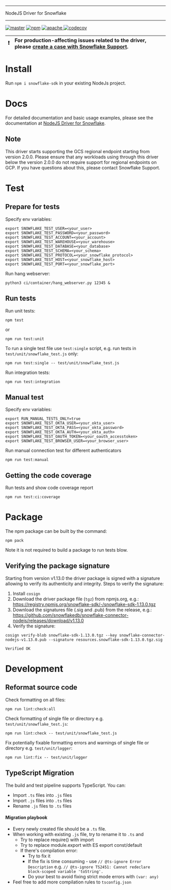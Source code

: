 ********************************************************************************
NodeJS Driver for Snowflake
********************************************************************************
<p>
  <a href="https://github.com/snowflakedb/snowflake-connector-nodejs/actions?query=workflow%3A%22Build+and+Test%22+branch%3Amaster" target="_blank"><img src="https://github.com/snowflakedb/snowflake-connector-nodejs/workflows/Build%20and%20Test/badge.svg?branch=master" alt="master" /></a>
  <a href="https://www.npmjs.com/package/snowflake-sdk" target="_blank"><img src="https://img.shields.io/npm/v/snowflake-sdk.svg" alt="npm" /></a>
  <a href="http://www.apache.org/licenses/LICENSE-2.0.txt" target="_blank"><img src="http://img.shields.io/:license-Apache%202-brightgreen.svg" alt="apache" /> </a>
  <a href="https://codecov.io/gh/snowflakedb/snowflake-connector-nodejs" target="_blank"><img src="https://codecov.io/gh/snowflakedb/snowflake-connector-nodejs/branch/master/graph/badge.svg?token=QZMWDu35ds" alt="codecov" /></a>
</p>


| :exclamation:        | For production-affecting issues related to the driver, please [create a case with Snowflake Support](https://community.snowflake.com/s/article/How-To-Submit-a-Support-Case-in-Snowflake-Lodge).   |
|---------------|:------------------------|

Install
======================================================================

Run `npm i snowflake-sdk` in your existing NodeJs project.

Docs
======================================================================

For detailed documentation and basic usage examples, please see the documentation
at <a href="https://docs.snowflake.net/manuals/user-guide/nodejs-driver.html">NodeJS Driver for Snowflake</a>.

Note
----------------------------------------------------------------------

This driver starts supporting the GCS regional endpoint starting from version 2.0.0. Please ensure that any workloads using through this driver
below the version 2.0.0 do not require support for regional endpoints on GCP. If you have questions about this, please contact Snowflake Support.

Test
======================================================================

Prepare for tests
----------------------------------------------------------------------

Specify env variables:

```
export SNOWFLAKE_TEST_USER=<your_user>
export SNOWFLAKE_TEST_PASSWORD=<your_password>
export SNOWFLAKE_TEST_ACCOUNT=<your_account>
export SNOWFLAKE_TEST_WAREHOUSE=<your_warehouse>
export SNOWFLAKE_TEST_DATABASE=<your_database>
export SNOWFLAKE_TEST_SCHEMA=<your_schema>
export SNOWFLAKE_TEST_PROTOCOL=<your_snowflake_protocol>
export SNOWFLAKE_TEST_HOST=<your_snowflake_host>
export SNOWFLAKE_TEST_PORT=<your_snowflake_port>
```

Run hang webserver:
```
python3 ci/container/hang_webserver.py 12345 &
```

Run tests
----------------------------------------------------------------------

Run unit tests:
```
npm test
```
or
```
npm run test:unit
```

To run a single test file use `test:single` script, e.g. run tests in `test/unit/snowflake_test.js` only:

```
npm run test:single -- test/unit/snowflake_test.js
```

Run integration tests:
```
npm run test:integration
```

Manual test
----------------------------------------------------------------------

Specify env variables:

```
export RUN_MANUAL_TESTS_ONLY=true
export SNOWFLAKE_TEST_OKTA_USER=<your_okta_user>
export SNOWFLAKE_TEST_OKTA_PASS=<your_okta_password>
export SNOWFLAKE_TEST_OKTA_AUTH=<your_okta_auth>
export SNOWFLAKE_TEST_OAUTH_TOKEN=<your_oauth_accesstoken>
export SNOWFLAKE_TEST_BROWSER_USER=<your_browser_user>
```

Run manual connection test for different authenticators
```
npm run test:manual
```

Getting the code coverage
----------------------------------------------------------------------

Run tests and show code coverage report
```
npm run test:ci:coverage
```

Package
======================================================================

The npm package can be built by the command:
```
npm pack
```

Note it is not required to build a package to run tests blow.


Verifying the package signature
----------------------------------------------------------------------

Starting from version v1.13.0 the driver package is signed with a signature allowing to verify its authenticity and integrity.
Steps to verify the signature:
1. Install `cosign`
2. Download the driver package file (`tgz`) from npmjs.org, e.g.: https://registry.npmjs.org/snowflake-sdk/-/snowflake-sdk-1.13.0.tgz
3. Download the signatures file (.sig and .pub) from the release, e.g.: https://github.com/snowflakedb/snowflake-connector-nodejs/releases/download/v1.13.0
4. Verify the signature:
```shell
cosign verify-blob snowflake-sdk-1.13.0.tgz --key snowflake-connector-nodejs-v1.13.0.pub --signature resources.snowflake-sdk-1.13.0.tgz.sig

Verified OK
```

Development
======================================================================

Reformat source code
----------------------------------------------------------------------

Check formatting on all files:

```
npm run lint:check:all
```

Check formatting of single file or directory e.g. `test/unit/snowflake_test.js`:

```
npm run lint:check -- test/unit/snowflake_test.js
```

Fix potentially fixable formatting errors and warnings of single file or directory e.g. `test/unit/logger`:

```
npm run lint:fix -- test/unit/logger
```


TypeScript Migration
----------------------------------------------------------------------
The build and test pipeline supports TypeScript. You can:
* Import `.ts` files into `.js` files
* Import `.js` files into `.ts` files
* Rename `.js` files to `.ts` files

#### Migration playbook
* Every newly created file should be a `.ts` file.
* When working with existing `.js` file, try to rename it to `.ts` and
  * Try to replace require() with import
  * Try to replace module.export with ES export const/default
  * If there's compilation error:
    * Try to fix it
    * If the fix is time consuming - use `// @ts-ignore Error Description` e.g. `// @ts-ignore TS2451: Cannot redeclare block-scoped variable 'toString'.`
    * Do your best to avoid fixing strict mode errors with `(var: any)`
* Feel free to add more compilation rules to `tsconfig.json`
